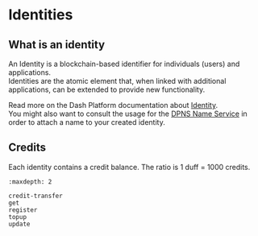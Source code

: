 # Identities

## What is an identity

An Identity is a blockchain-based identifier for individuals (users) and applications.  
Identities are the atomic element that, when linked with additional applications, can be extended to provide new functionality.

Read more on the Dash Platform documentation about [Identity](../../../explanations/identity.md).  
You might also want to consult the usage for the [DPNS Name Service](../names/names.md) in order to attach a name to your created identity.

## Credits

Each identity contains a credit balance. The ratio is 1 duff = 1000 credits.

```{toctree}
:maxdepth: 2

credit-transfer
get
register
topup
update
```
